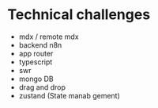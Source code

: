 # Technical challenges
- mdx / remote mdx
- backend n8n
- app router
- typescript
- swr
- mongo DB
- drag and drop
- zustand (State manab gement)
